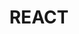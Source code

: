 ---
layout: list
title: REACT
slug: react
menu: true
submenu: true
order: 2
description: >
  React.js 기술 분석 및 스터디
---